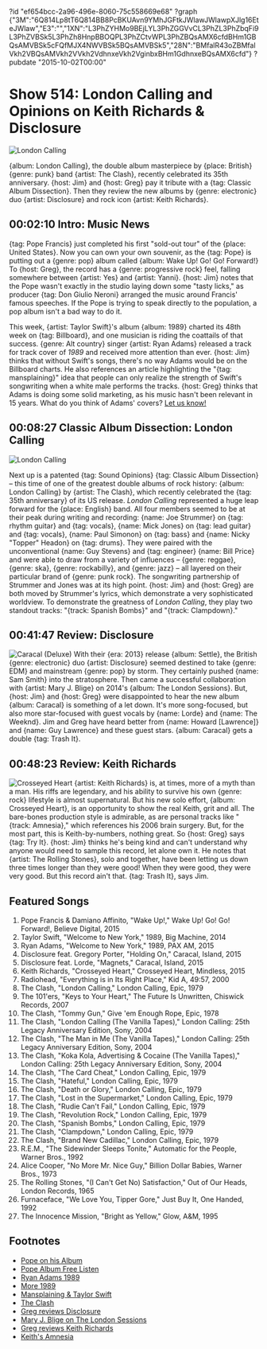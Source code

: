 ?id "ef654bcc-2a96-496e-8060-75c558669e68"
?graph {"3M":"6Q814Lp8tT6Q814BB8PcBKUAvn9YMhJGFtkJWlawJWlawpXJlg16EteJWlaw","E3":"","1XN":"L3PhZYHMo9BEjLYL3PhZGGVvCL3PhZL3PhZbqFi9L3PhZVBSk5L3PhZh8HnpBBOQPL3PhZCtvWPL3PhZBQsAMX6cfdBHm1GBQsAMVBSk5cFQfMJX4NWVBSk5BQsAMVBSk5","28N":"BMfalR43oZBMfalVkh2VBQsAMVkh2VVkh2VdhnxeVkh2VginbxBHm1GdhnxeBQsAMX6cfd"}
?pubdate "2015-10-02T00:00"

# Show 514: London Calling and Opinions on Keith Richards & Disclosure

![London Calling](https://static.soundopinions.org/images/2015/londoncalling_web.jpg)

{album: London Calling}, the double album masterpiece by {place: British} {genre: punk} band {artist: The Clash}, recently celebrated its 35th anniversary. {host: Jim} and {host: Greg} pay it tribute with a {tag: Classic Album Dissection}. Then they review the new albums by {genre: electronic} duo {artist: Disclosure} and rock icon {artist: Keith Richards}.


## 00:02:10 Intro: Music News

{tag: Pope Francis} just completed his first "sold-out tour" of the {place: United States}. Now you can own your own souvenir, as the {tag: Pope} is putting out a {genre: pop} album called {album: Wake Up! Go! Go! Forward!} To {host: Greg}, the record has a {genre: progressive rock} feel, falling somewhere between {artist: Yes} and {artist: Yanni}. {host: Jim} notes that the Pope wasn't exactly in the studio laying down some "tasty licks," as producer {tag: Don Giulio Neroni} arranged the music around Francis' famous speeches. If  the Pope is trying to speak directly to the population, a pop album isn't a bad way to do it. 

This week, {artist: Taylor Swift}'s album {album: 1989} charted its 48th week on {tag: Billboard}, and one musician is riding the coattails of that success. {genre: Alt country} singer {artist: Ryan Adams} released a track for track cover of *1989* and received more attention than ever. {host: Jim} thinks that without Swift's songs, there's no way Adams would be on the Billboard charts. He also references an article highlighting the "{tag: mansplaining}" idea that people can only realize the strength of Swift's songwriting when a white male performs the tracks. {host: Greg} thinks that Adams is doing some solid marketing, as his music hasn't been relevant in 15 years. What do you think of Adams' covers? [Let us know!](http://www.soundopinions.org/about)

## 00:08:27 Classic Album Dissection: London Calling
![London Calling](https://static.soundopinions.org/assets/514/E30.jpg)

Next up is a patented {tag: Sound Opinions} {tag: Classic Album Dissection} – this time of one of the greatest double albums of rock history: {album: London Calling} by {artist: The Clash}, which recently celebrated the {tag: 35th anniversary} of its US release. *London Calling* represented a huge leap forward for the {place: English} band. All four members seemed to be at their peak during writing and recording: {name: Joe Strummer} on {tag: rhythm guitar} and {tag: vocals}, {name: Mick Jones} on {tag: lead guitar} and {tag: vocals}, {name: Paul Simonon} on {tag: bass} and {name: Nicky "Topper" Headon} on {tag: drums}. They were paired with the unconventional {name: Guy Stevens} and {tag: engineer} {name: Bill Price} and were able to draw from a variety of influences – {genre: reggae}, {genre: ska}, {genre: rockabilly}, and {genre: jazz} – all layered on their particular brand of {genre: punk rock}. The songwriting partnership of Strummer and Jones was at its high point. {host: Jim} and {host: Greg} are both moved by Strummer's lyrics, which demonstrate a very sophisticated worldview. To demonstrate the greatness of *London Calling*, they play two standout tracks: "{track: Spanish Bombs}" and "{track: Clampdown}."


## 00:41:47 Review: Disclosure
![Caracal (Deluxe)](https://static.soundopinions.org/assets/514/1XN0.jpg)
With their {era: 2013} release {album: Settle}, the British {genre: electronic} duo {artist: Disclosure} seemed destined to take {genre: EDM} and mainstream {genre: pop} by storm. They certainly pushed {name: Sam Smith} into the stratosphere. Then came a successful collaboration with {artist: Mary J. Blige} on 2014's {album: The London Sessions}. But, {host: Jim} and {host: Greg} were disappointed to hear the new album {album: Caracal} is something of a let down. It's more song-focused, but also more star-focused with guest vocals by {name: Lorde} and {name: The Weeknd}. Jim and Greg have heard better from {name: Howard [Lawrence]} and {name: Guy Lawrence} and these guest stars. {album: Caracal} gets a double {tag: Trash It}.

## 00:48:23 Review: Keith Richards
![Crosseyed Heart](https://static.soundopinions.org/assets/514/28N0.jpg)
{artist: Keith Richards} is, at times, more of a myth than a man. His riffs are legendary, and his ability to survive his own {genre: rock} lifestyle is almost supernatural. But his new solo effort, {album: Crosseyed Heart}, is an opportunity to show the real Keith, grit and all. The bare-bones production style is admirable, as are personal tracks like "{track: Amnesia}," which references his 2006 brain surgery. But, for the most part, this is Keith-by-numbers, nothing great. So {host: Greg} says {tag: Try It}. {host: Jim} thinks he's being kind and can't understand why anyone would need to sample this record, let alone own it. He notes that {artist: The Rolling Stones}, solo and together, have been letting us down three times longer than they were good! When they were good, they were very good. But this record ain't that. {tag: Trash It}, says Jim.


## Featured Songs

1. Pope Francis & Damiano Affinito, "Wake Up!," Wake Up! Go! Go! Forward!, Believe Digital, 2015 
1. Taylor Swift, "Welcome to New York," 1989, Big Machine, 2014 
1. Ryan Adams, "Welcome to New York," 1989, PAX AM, 2015 
1. Disclosure feat. Gregory Porter, "Holding On," Caracal, Island, 2015 
1. Disclosure feat. Lorde, "Magnets," Caracal, Island, 2015 
1. Keith Richards, "Crosseyed Heart," Crosseyed Heart, Mindless, 2015 
1. Radiohead, "Everything is in Its Right Place," Kid A, 49:57, 2000 
1. The Clash, "London Calling," London Calling, Epic, 1979 
1. The 101'ers, "Keys to Your Heart," The Future Is Unwritten, Chiswick Records, 2007 
1. The Clash, "Tommy Gun," Give 'em Enough Rope, Epic, 1978 
1. The Clash, "London Calling (The Vanilla Tapes)," London Calling: 25th Legacy Anniversary Edition, Sony, 2004 
1. The Clash, "The Man in Me (The Vanilla Tapes)," London Calling: 25th Legacy Anniversary Edition, Sony, 2004 
1. The Clash, "Koka Kola, Advertising & Cocaine (The Vanilla Tapes)," London Calling: 25th Legacy Anniversary Edition, Sony, 2004 
1. The Clash, "The Card Cheat," London Calling, Epic, 1979 
1. The Clash, "Hateful," London Calling, Epic, 1979 
1. The Clash, "Death or Glory," London Calling, Epic, 1979
1. The Clash, "Lost in the Supermarket," London Calling, Epic, 1979 
1. The Clash, "Rudie Can't Fail," London Calling, Epic, 1979 
1. The Clash, "Revolution Rock," London Calling, Epic, 1979 
1. The Clash, "Spanish Bombs," London Calling, Epic, 1979 
1. The Clash, "Clampdown," London Calling, Epic, 1979 
1. The Clash, "Brand New Cadillac," London Calling, Epic, 1979 
1. R.E.M., "The Sidewinder Sleeps Tonite," Automatic for the People, Warner Bros., 1992
1. Alice Cooper, "No More Mr. Nice Guy," Billion Dollar Babies, Warner Bros., 1973
1. The Rolling Stones, "(I Can't Get No) Satisfaction," Out of Our Heads, London Records, 1965
1. Furnaceface, "We Love You, Tipper Gore," Just Buy It, One Handed, 1992
1. The Innocence Mission, "Bright as Yellow," Glow, A&M, 1995



## Footnotes
- [Pope on his Album](http://www.rollingstone.com/music/news/pope-francis-to-release-pop-rock-album-wake-up-20150925)
- [Pope Album Free Listen](https://soundcloud.com/believedigitalitaly/wake-up-go-go-forward)
- [Ryan Adams 1989](http://www.forbes.com/sites/nickmessitte/2015/09/30/1989-its-not-a-victory-for-ryan-adams-its-a-victory-for-taylor-swift/)
- [More 1989](http://www.billboard.com/articles/columns/chart-beat/6714572/ryan-adams-taylor-swift-cover-album-hot-rock-songs-chart)
- [Mansplaining & Taylor Swift](http://www.newstatesman.com/culture/music-theatre/2015/09/ryan-adams-s-1989-and-mansplaining-taylor-swift)
- [The Clash](http://www.theclash.com/)
- [Greg reviews Disclosure](http://www.chicagotribune.com/entertainment/music/kot/sc-disclosure-caracal-review-ent-0925-20150925-column.html)
- [Mary J. Blige on The London Sessions](http://www.soundopinions.org/show/477/)
- [Greg reviews Keith Richards](http://www.chicagotribune.com/entertainment/music/kot/ct-keith-richards-crosseyed-heart-review-20150921-column.html)
- [Keith's Amnesia](http://www.dailymail.co.uk/tvshowbiz/article-2841583/Details-emerge-Keith-Richards-recovery-life-threatening-head-injury-2006-famously-fell-tree-Fiji.html)
